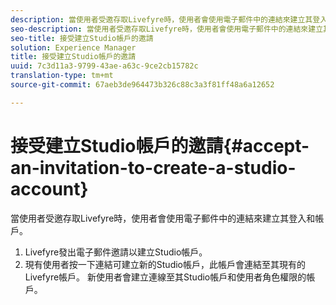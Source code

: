 ```yaml
---
description: 當使用者受邀存取Livefyre時，使用者會使用電子郵件中的連結來建立其登入和帳戶。
seo-description: 當使用者受邀存取Livefyre時，使用者會使用電子郵件中的連結來建立其登入和帳戶。
seo-title: 接受建立Studio帳戶的邀請
solution: Experience Manager
title: 接受建立Studio帳戶的邀請
uuid: 7c3d11a3-9799-43ae-a63c-9ce2cb15782c
translation-type: tm+mt
source-git-commit: 67aeb3de964473b326c88c3a3f81ff48a6a12652

---
```



# 接受建立Studio帳戶的邀請{#accept-an-invitation-to-create-a-studio-account}

當使用者受邀存取Livefyre時，使用者會使用電子郵件中的連結來建立其登入和帳戶。

1. Livefyre發出電子郵件邀請以建立Studio帳戶。
1. 現有使用者按一下連結可建立新的Studio帳戶，此帳戶會連結至其現有的Livefyre帳戶。 新使用者會建立連線至其Studio帳戶和使用者角色權限的帳戶。
